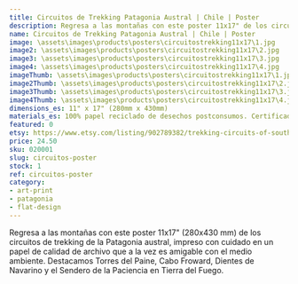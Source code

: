 ```yaml
---
title: Circuitos de Trekking Patagonia Austral | Chile | Poster
description: Regresa a las montañas con este poster 11x17" de los circuitos de trekking de la Patagonia austral, impreso con cuidado en un papel de calidad de archivo que a la vez es amigable con el medio ambiente.
name: Circuitos de Trekking Patagonia Austral | Chile | Poster
image: \assets\images\products\posters\circuitostrekking11x17\1.jpg
image2: \assets\images\products\posters\circuitostrekking11x17\2.jpg
image3: \assets\images\products\posters\circuitostrekking11x17\3.jpg
image4: \assets\images\products\posters\circuitostrekking11x17\4.jpg
imageThumb: \assets\images\products\posters\circuitostrekking11x17\1.jpg
image2Thumb: \assets\images\products\posters\circuitostrekking11x17\2.jpg
image3Thumb: \assets\images\products\posters\circuitostrekking11x17\3.jpg
image4Thumb: \assets\images\products\posters\circuitostrekking11x17\4.jpg
dimensions_es: 11" x 17" (280mm x 430mm)
materials_es: 100% papel reciclado de desechos postconsumos. Certificado FSC.
featured: 0
etsy: https://www.etsy.com/listing/902789382/trekking-circuits-of-southern-patagonia
price: 24.50
sku: 020001
slug: circuitos-poster
stock: 1
ref: circuitos-poster
category:
- art-print
- patagonia
- flat-design
---
```

Regresa a las montañas con este poster 11x17" (280x430 mm) de los circuitos de trekking de la Patagonia austral, impreso con cuidado en un papel de calidad de archivo que a la vez es amigable con el medio ambiente. Destacamos Torres del Paine, Cabo Froward, Dientes de Navarino y el Sendero de la Paciencia en Tierra del Fuego.
